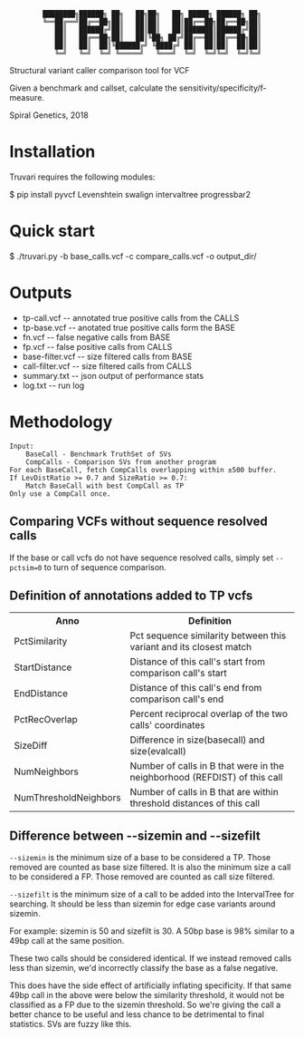 <center>

```
████████╗██████╗ ██╗   ██╗██╗   ██╗ █████╗ ██████╗ ██╗
╚══██╔══╝██╔══██╗██║   ██║██║   ██║██╔══██╗██╔══██╗██║
   ██║   ██████╔╝██║   ██║██║   ██║███████║██████╔╝██║
   ██║   ██╔══██╗██║   ██║╚██╗ ██╔╝██╔══██║██╔══██╗██║
   ██║   ██║  ██║╚██████╔╝ ╚████╔╝ ██║  ██║██║  ██║██║
   ╚═╝   ╚═╝  ╚═╝ ╚═════╝   ╚═══╝  ╚═╝  ╚═╝╚═╝  ╚═╝╚═╝
```

</center>

Structural variant caller comparison tool for VCF

Given a benchmark and callset, calculate the sensitivity/specificity/f-measure.

Spiral Genetics, 2018


Installation
============

Truvari requires the following modules:

  $ pip install pyvcf Levenshtein swalign intervaltree progressbar2


Quick start
===========

  $ ./truvari.py -b base_calls.vcf -c compare_calls.vcf -o output_dir/


Outputs
=======

  * tp-call.vcf -- annotated true positive calls from the CALLS
  * tp-base.vcf -- anotated true positive calls form the BASE
  * fn.vcf -- false negative calls from BASE
  * fp.vcf -- false positive calls from CALLS
  * base-filter.vcf -- size filtered calls from BASE
  * call-filter.vcf -- size filtered calls from CALLS
  * summary.txt -- json output of performance stats
  * log.txt -- run log


Methodology
===========

```
Input:
    BaseCall - Benchmark TruthSet of SVs
    CompCalls - Comparison SVs from another program
For each BaseCall, fetch CompCalls overlapping within ±500 buffer. 
If LevDistRatio >= 0.7 and SizeRatio >= 0.7:
    Match BaseCall with best CompCall as TP
Only use a CompCall once. 
```


Comparing VCFs without sequence resolved calls
----------------------------------------------

If the base or call vcfs do not have sequence resolved calls, simply set `--pctsim=0` to turn of
sequence comparison.

Definition of annotations added to TP vcfs
--------------------------------------------
<table>
<tr><th>Anno                   </th><th>Definition</th></tr>
<tr><td>PctSimilarity          </td><td>Pct sequence similarity between this variant and its closest match</td></tr>
<tr><td>StartDistance          </td><td>Distance of this call's start from comparison call's start</td></tr>
<tr><td>EndDistance            </td><td>Distance of this call's end from comparison call's end</td></tr>
<tr><td>PctRecOverlap          </td><td>Percent reciprocal overlap of the two calls' coordinates</td></tr>
<tr><td>SizeDiff               </td><td>Difference in size(basecall) and size(evalcall)</td></tr>
<tr><td>NumNeighbors           </td><td>Number of calls in B that were in the neighborhood (REFDIST) of this call</td></tr>
<tr><td>NumThresholdNeighbors  </td><td>Number of calls in B that are within threshold distances of this call</td></tr>
</table>

Difference between --sizemin and --sizefilt
-------------------------------------------

`--sizemin` is the minimum size of a base to be considered a TP. Those removed are counted as base
size filtered. It is also the minimum size a call to be considered a FP. Those removed are counted
as call size filtered.

`--sizefilt` is the minimum size of a call to be added into the IntervalTree for searching. It should
be less than sizemin for edge case variants around sizemin.

For example: sizemin is 50 and sizefilt is 30. A 50bp base is 98% similar to a 49bp call at the
same position.

These two calls should be considered identical. If we instead removed calls less than sizemin, we'd
incorrectly classify the base as a false negative.

This does have the side effect of artificially inflating specificity. If that same 49bp call in the
above were below the similarity threshold, it would not be classified as a FP due to the sizemin
threshold. So we're giving the call a better chance to be useful and less chance to be detrimental
to final statistics. SVs are fuzzy like this.
